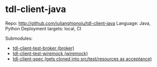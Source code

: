 # tdl-client-java

Repo: http://github.com/julianghionoiu/tdl-client-java
Language: Java, Python
Deployment targets: local, CI

Submodules:

- [tdl-client-test-broker (broker)](tdl-client-test-broker.md)
- [tdl-client-test-wiremock (wiremock)](tdl-client-test-wiremock.md)
- [tdl-client-spec (gets cloned into src/test/resources as acceptance)](tdl-client-spec.md)